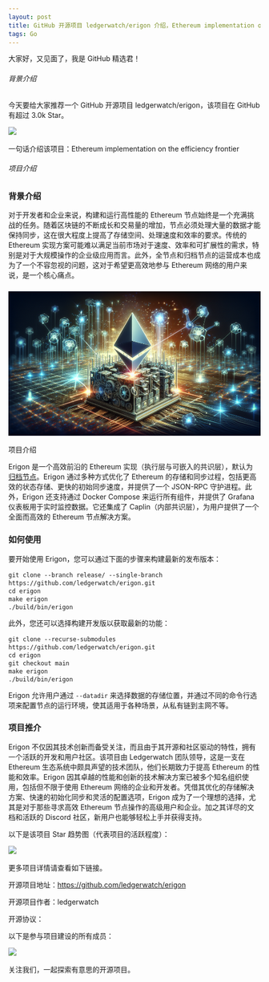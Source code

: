 ```yaml
---
layout: post
title: GitHub 开源项目 ledgerwatch/erigon 介绍，Ethereum implementation on the efficiency frontier
tags: Go
---
```


大家好，又见面了，我是 GitHub 精选君！

###### 背景介绍

今天要给大家推荐一个 GitHub 开源项目 ledgerwatch/erigon，该项目在 GitHub 有超过 3.0k Star。

![](https://stats.deeptrain.net/repo/ledgerwatch/erigon)

一句话介绍该项目：Ethereum implementation on the efficiency frontier





###### 项目介绍

### 背景介绍

对于开发者和企业来说，构建和运行高性能的 Ethereum 节点始终是一个充满挑战的任务。随着区块链的不断成长和交易量的增加，节点必须处理大量的数据才能保持同步，这在很大程度上提高了存储空间、处理速度和效率的要求。传统的 Ethereum 实现方案可能难以满足当前市场对于速度、效率和可扩展性的需求，特别是对于大规模操作的企业级应用而言。此外，全节点和归档节点的运营成本也成为了一个不容忽视的问题，这对于希望更高效地参与 Ethereum 网络的用户来说，是一个核心痛点。

### 

![](https://raw.githubusercontent.com/ZhuPeng/pic/master/mac/compress_tmp-fb41a96cbbd86e39eeb8b26688f74101.png)

项目介绍

Erigon 是一个高效前沿的 Ethereum 实现（执行层与可嵌入的共识层），默认为 [归档节点](https://ethereum.org/en/developers/docs/nodes-and-clients/archive-nodes/#what-is-an-archive-node)。Erigon 通过多种方式优化了 Ethereum 的存储和同步过程，包括更高效的状态存储、更快的初始同步速度，并提供了一个 JSON-RPC 守护进程。此外，Erigon 还支持通过 Docker Compose 来运行所有组件，并提供了 Grafana 仪表板用于实时监控数据。它还集成了 Caplin（内部共识层），为用户提供了一个全面而高效的 Ethereum 节点解决方案。

### 如何使用

要开始使用 Erigon，您可以通过下面的步骤来构建最新的发布版本：

```
git clone --branch release/ --single-branch https://github.com/ledgerwatch/erigon.git
cd erigon
make erigon
./build/bin/erigon
```

此外，您还可以选择构建开发版以获取最新的功能：

```
git clone --recurse-submodules https://github.com/ledgerwatch/erigon.git
cd erigon
git checkout main
make erigon
./build/bin/erigon
```

Erigon 允许用户通过 `--datadir` 来选择数据的存储位置，并通过不同的命令行选项来配置节点的运行环境，使其适用于各种场景，从私有链到主网不等。

### 项目推介

Erigon 不仅因其技术创新而备受关注，而且由于其开源和社区驱动的特性，拥有一个活跃的开发和用户社区。该项目由 Ledgerwatch 团队领导，这是一支在 Ethereum 生态系统中颇具声望的技术团队，他们长期致力于提高 Ethereum 的性能和效率。Erigon 因其卓越的性能和创新的技术解决方案已被多个知名组织使用，包括但不限于使用 Ethereum 网络的企业和开发者。凭借其优化的存储解决方案、快速的初始化同步和灵活的配置选项，Erigon 成为了一个理想的选择，尤其是对于那些寻求高效 Ethereum 节点操作的高级用户和企业。加之其详尽的文档和活跃的 Discord 社区，新用户也能够轻松上手并获得支持。

以下是该项目 Star 趋势图（代表项目的活跃程度）：

![](https://api.star-history.com/svg?repos=ledgerwatch/erigon&type=Timeline)

更多项目详情请查看如下链接。

开源项目地址：https://github.com/ledgerwatch/erigon 

开源项目作者：ledgerwatch

开源协议：

以下是参与项目建设的所有成员：

![](https://contrib.rocks/image?repo=ledgerwatch/erigon)

关注我们，一起探索有意思的开源项目。


